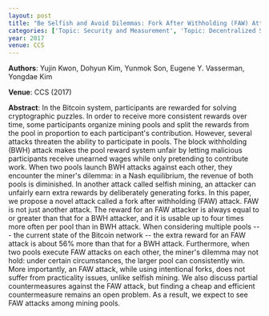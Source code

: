 ```yaml
---
layout: post
title: "Be Selfish and Avoid Dilemmas: Fork After Withholding (FAW) Attacks on Bitcoin"
categories: ['Topic: Security and Measurement', 'Topic: Decentralized Systems', '2017', 'Venue: CCS']
year: 2017
venue: CCS
---
```

**Authors**: Yujin Kwon, Dohyun Kim, Yunmok Son, Eugene Y. Vasserman, Yongdae Kim

**Venue**: CCS (2017)

**Abstract**: In the Bitcoin system, participants are rewarded for solving cryptographic puzzles. In order to receive more consistent rewards over time, some participants organize mining pools and split the rewards from the pool in proportion to each participant's contribution. However, several attacks threaten the ability to participate in pools. The block withholding (BWH) attack makes the pool reward system unfair by letting malicious participants receive unearned wages while only pretending to contribute work. When two pools launch BWH attacks against each other, they encounter the miner's dilemma: in a Nash equilibrium, the revenue of both pools is diminished. In another attack called selfish mining, an attacker can unfairly earn extra rewards by deliberately generating forks. In this paper, we propose a novel attack called a fork after withholding (FAW) attack. FAW is not just another attack. The reward for an FAW attacker is always equal to or greater than that for a BWH attacker, and it is usable up to four times more often per pool than in BWH attack. When considering multiple pools --- the current state of the Bitcoin network -- the extra reward for an FAW attack is about 56% more than that for a BWH attack. Furthermore, when two pools execute FAW attacks on each other, the miner's dilemma may not hold: under certain circumstances, the larger pool can consistently win. More importantly, an FAW attack, while using intentional forks, does not suffer from practicality issues, unlike selfish mining. We also discuss partial countermeasures against the FAW attack, but finding a cheap and efficient countermeasure remains an open problem. As a result, we expect to see FAW attacks among mining pools.
